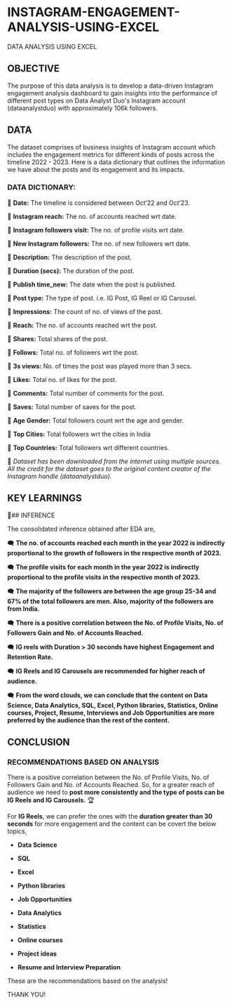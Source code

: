 # INSTAGRAM-ENGAGEMENT-ANALYSIS-USING-EXCEL
DATA ANALYSIS USING EXCEL

## OBJECTIVE

The purpose of this data analysis is to develop a data-driven Instagram engagement analysis dashboard to gain insights into the performance of different post types on Data Analyst Duo's Instagram account (dataanalystduo) with approximately 106k followers.

## DATA

The dataset comprises of business insights of Instagram account which includes the engagement metrics for different kinds of posts across the timeline 2022 - 2023. Here is a data dictionary that outlines the information we have about the posts and its engagement and its impacts.

### DATA DICTIONARY:

🐽 **Date:** The timeline is considered between Oct’22 and Oct’23.

🐽 **Instagram reach:** The no. of accounts reached wrt date.

🐽 **Instagram followers visit:**  The no. of profile visits wrt date.

🐽 **New Instagram followers:** The no. of new followers wrt date.

🐽 **Description:**  The description of the post.

🐽 **Duration (secs):** The duration of the post.

🐽 **Publish time_new:** The date when the post is published.

🐽 **Post type:** The type of post. i.e. IG Post, IG Reel or IG Carousel.

🐽 **Impressions:** The count of no. of views of the post.

🐽 **Reach:** The no. of accounts reached wrt the post.

🐽 **Shares:** Total shares of the post.

🐽 **Follows:** Total no. of followers wrt the post.

🐽 **3s views:** No. of times the post was played more than 3 secs.

🐽 **Likes:** Total no. of likes for the post.

🐽 **Comments:** Total number of comments for the post.

🐽 **Saves:** Total number of saves for the post.

🐽 **Age Gender:** Total followers count wrt the age and gender.

🐽 **Top Cities:** Total followers wrt the cities in India

🐽 **Top Countries:** Total followers wrt different countries.

📌 *Dataset has been downloaded from the internet using multiple sources. All the credit for the dataset goes to the original content creator of the Instagram handle (dataanalystduo).*

## KEY LEARNINGS



📍## INFERENCE

The consolidated inference obtained after EDA are,

🗨️ **The no. of accounts** **reached each month in the year 2022 is indirectly proportional to the growth of followers in the respective month of 2023.**

🗨️ **The profile visits for each month in the year 2022 is indirectly proportional to the profile visits in the respective month of 2023.**

🗨️ **The majority of the followers are between the age group 25-34 and 67% of the total followers are men. Also, majority of the followers are from India.**

🗨️ **There is a positive correlation between the No. of Profile Visits, No. of Followers Gain and No. of Accounts Reached.**

🗨️ **IG reels with Duration > 30 seconds have highest Engagement and Retention Rate.**

🗨️ **IG Reels and IG Carousels are recommended for higher reach of audience.**

🗨️ **From the word clouds, we can conclude that the content on Data Science, Data Analytics, SQL, Excel, Python libraries, Statistics, Online courses, Project, Resume, Interviews and Job Opportunities are more preferred by the audience than the rest of the content.**

## CONCLUSION

### RECOMMENDATIONS BASED ON ANALYSIS

There is a positive correlation between the No. of Profile Visits, No. of Followers Gain and No. of Accounts Reached. So, for a greater reach of audience we need to **post more consistently and the type of posts can be IG Reels and IG Carousels.** 🏆

For **IG Reels**, we can prefer the ones with the **duration greater than 30 seconds** for more engagement and the content can be covert the below topics,

- **Data Science**
- **SQL**
- **Excel**
- **Python libraries**
- **Job Opportunities**

- **Data Analytics**
- **Statistics**
- **Online courses**
- **Project ideas**
- **Resume and Interview Preparation**

These are the recommendations based on the analysis!

THANK YOU!

